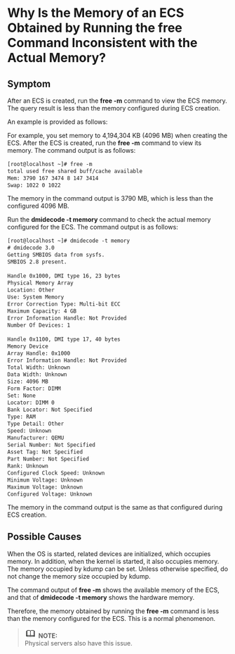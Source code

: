 # Why Is the Memory of an ECS Obtained by Running the free Command Inconsistent with the Actual Memory?<a name="EN-US_TOPIC_0093153741"></a>

## Symptom<a name="section12699135717311"></a>

After an ECS is created, run the  **free -m**  command to view the ECS memory. The query result is less than the memory configured during ECS creation.

An example is provided as follows:

For example, you set memory to 4,194,304 KB \(4096 MB\) when creating the ECS. After the ECS is created, run the  **free -m**  command to view its memory. The command output is as follows:

```
[root@localhost ~]# free -m
total used free shared buff/cache available
Mem: 3790 167 3474 8 147 3414
Swap: 1022 0 1022
```

The memory in the command output is 3790 MB, which is less than the configured 4096 MB.

Run the  **dmidecode -t memory**  command to check the actual memory configured for the ECS. The command output is as follows:

```
[root@localhost ~]# dmidecode -t memory
# dmidecode 3.0
Getting SMBIOS data from sysfs.
SMBIOS 2.8 present.

Handle 0x1000, DMI type 16, 23 bytes
Physical Memory Array
Location: Other
Use: System Memory
Error Correction Type: Multi-bit ECC
Maximum Capacity: 4 GB
Error Information Handle: Not Provided
Number Of Devices: 1

Handle 0x1100, DMI type 17, 40 bytes
Memory Device
Array Handle: 0x1000
Error Information Handle: Not Provided
Total Width: Unknown
Data Width: Unknown
Size: 4096 MB
Form Factor: DIMM
Set: None
Locator: DIMM 0
Bank Locator: Not Specified
Type: RAM
Type Detail: Other
Speed: Unknown
Manufacturer: QEMU
Serial Number: Not Specified
Asset Tag: Not Specified
Part Number: Not Specified
Rank: Unknown
Configured Clock Speed: Unknown
Minimum Voltage: Unknown
Maximum Voltage: Unknown
Configured Voltage: Unknown
```

The memory in the command output is the same as that configured during ECS creation.

## Possible Causes<a name="section6131161331214"></a>

When the OS is started, related devices are initialized, which occupies memory. In addition, when the kernel is started, it also occupies memory. The memory occupied by kdump can be set. Unless otherwise specified, do not change the memory size occupied by kdump.

The command output of  **free -m**  shows the available memory of the ECS, and that of  **dmidecode -t memory**  shows the hardware memory.

Therefore, the memory obtained by running the  **free -m**  command is less than the memory configured for the ECS. This is a normal phenomenon.

>![](public_sys-resources/icon-note.gif) **NOTE:**   
>Physical servers also have this issue.  

